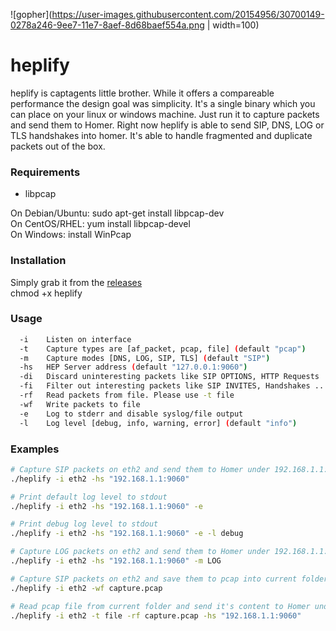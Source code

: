 ![gopher](https://user-images.githubusercontent.com/20154956/30700149-0278a246-9ee7-11e7-8aef-8d68baef554a.png | width=100)
# heplify
heplify is captagents little brother. While it offers a compareable performance the design goal was simplicity.
It's a single binary which you can place on your linux or windows machine. Just run it to capture packets and 
send them to Homer. Right now heplify is able to send SIP, DNS, LOG or TLS handshakes into homer. It's able to 
handle fragmented and duplicate packets out of the box.

### Requirements
* libpcap

On Debian/Ubuntu: sudo apt-get install libpcap-dev  
On CentOS/RHEL: yum install libpcap-devel  
On Windows: install WinPcap  

### Installation
Simply grab it from the [releases](https://github.com/sipcapture/heplify/releases)  
chmod +x heplify  

### Usage
```bash
  -i    Listen on interface
  -t    Capture types are [af_packet, pcap, file] (default "pcap")
  -m    Capture modes [DNS, LOG, SIP, TLS] (default "SIP")
  -hs   HEP Server address (default "127.0.0.1:9060")
  -di   Discard uninteresting packets like SIP OPTIONS, HTTP Requests ...
  -fi   Filter out interesting packets like SIP INVITES, Handshakes ...
  -rf   Read packets from file. Please use -t file
  -wf   Write packets to file
  -e    Log to stderr and disable syslog/file output
  -l    Log level [debug, info, warning, error] (default "info")
```

### Examples
```bash
# Capture SIP packets on eth2 and send them to Homer under 192.168.1.1:9060
./heplify -i eth2 -hs "192.168.1.1:9060"

# Print default log level to stdout
./heplify -i eth2 -hs "192.168.1.1:9060" -e

# Print debug log level to stdout
./heplify -i eth2 -hs "192.168.1.1:9060" -e -l debug

# Capture LOG packets on eth2 and send them to Homer under 192.168.1.1:9060
./heplify -i eth2 -hs "192.168.1.1:9060" -m LOG

# Capture SIP packets on eth2 and save them to pcap into current folder
./heplify -i eth2 -wf capture.pcap

# Read pcap file from current folder and send it's content to Homer under 192.168.1.1:9060
./heplify -i eth2 -t file -rf capture.pcap -hs "192.168.1.1:9060"

```